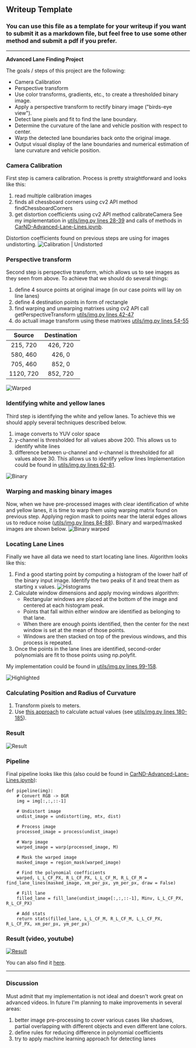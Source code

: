 ## Writeup Template

### You can use this file as a template for your writeup if you want to submit it as a markdown file, but feel free to use some other method and submit a pdf if you prefer.

---

**Advanced Lane Finding Project**

The goals / steps of this project are the following:

* Camera Calibration
* Perspective transform
* Use color transforms, gradients, etc., to create a thresholded binary image.
* Apply a perspective transform to rectify binary image ("birds-eye view").
* Detect lane pixels and fit to find the lane boundary.
* Determine the curvature of the lane and vehicle position with respect to center.
* Warp the detected lane boundaries back onto the original image.
* Output visual display of the lane boundaries and numerical estimation of lane curvature and vehicle position.

[//]: # (Image References)

[calibration]: ./output_images/calibration.png "Calibration | Undistorted"
[warped]: ./output_images/warped.png "Warped"
[binary]: ./output_images/binary.png "Binary"
[binary_warped]: ./output_images/binary_warped.png "Binary warped"
[histograms]: ./output_images/histograms.png "Histograms"
[highlighted]: ./output_images/highlighted.png "Highlighted"
[result]: ./output_images/result.png "Result"



### Camera Calibration
First step is camera calibration. Process is pretty straightforward and looks like this:
1. read multiple calibration images
2. finds all chessboard corners using cv2 API method findChessboardCorners
3. get distortion coefficients using cv2 API method calibrateCamera
See my implementation in [utils/img.py lines 28-39](utils/img.py#L28-L39) and calls of methods in [CarND-Advanced-Lane-Lines.ipynb](CarND-Advanced-Lane-Lines.ipynb).

Distortion coefficients found on previous steps are using for images undistorting.
![Calibration | Undistorted](output_images/calibration.png)


### Perspective transform
Second step is perspective transform, which allows us to see images as they seen from above. To achieve that we should do several things:
1. define 4 source points at original image (in our case points will lay on line lanes)
2. define 4 destination points in form of rectangle
3. find warping and unwarping matrixes using cv2 API call getPerspectiveTransform [utils/img.py lines 42-47](utils/img.py#L42-L47)
3. do actuall image transform using these matrixes [utils/img.py lines 54-55](utils/img.py#L54-L55)

| Source        | Destination   | 
|:-------------:|:-------------:| 
| 215, 720      | 426, 720      | 
| 580, 460      | 426, 0        |
| 705, 460      | 852, 0        |
| 1120, 720     | 852, 720      |

![Warped](output_images/warped.png)


### Identifying white and yellow lanes
Third step is identifying the white and yellow lanes. To achieve this we should apply several techniques described below.
1. image converts to YUV color space
2. y-channel is thresholded for all values above 200. This allows us to identify white lines
3. difference between u-channel and v-channel is thresholded for all values above 30. This allows us to identify yellow lines
Implementation could be found in [utils/img.py lines 62-81](utils/img.py#L62-L81).

![Binary](output_images/binary.png)


### Warping and masking binary images
Now, when we have pre-processed images with clear identification of white and yellow lanes, it is time to warp them using warping matrix found on previous step. Applying region mask to points near the lateral edges allows us to reduce noise ([utils/img.py lines 84-88](utils/img.py#L84-L88)).
Binary and warped/masked images are shown below.
![Binary warped](output_images/binary_warped.png)


### Locating Lane Lines
Finally we have all data we need to start locating lane lines.
Algorithm looks like this:
1. Find a good starting point by computing a histogram of the lower half of the binary input image.
Identify the two peaks of it and treat them as starting x values.
![Histograms](output_images/histograms.png)
2. Calculate window dimensions and apply moving windows algorithm:
   - Rectangular windows are placed at the bottom of the image and centered at each histogram peak.
   - Points that fall within either window are identified as belonging to that lane.
   - When there are enough points identified, then the center for the next window is set at the mean of those points.
   - Windows are then stacked on top of the previous windows, and this process is repeated.
3. Once the points in the lane lines are identified, second-order polynomials are fit to those points using np.polyfit. 

My implementation could be found in [utils/img.py lines 99-158](utils/img.py#L99-L158).

![Highlighted](output_images/highlighted.png)


### Calculating Position and Radius of Curvature
1. Transform pixels to meters.
2. Use [this approach](http://www.intmath.com/applications-differentiation/8-radius-curvature.php) to calculate actual values (see [utils/img.py lines 180-185](utils/img.py#L180-L185)).


### Result
![Result](output_images/result.png)


### Pipeline
Final pipeline looks like this (also could be found in [CarND-Advanced-Lane-Lines.ipynb](CarND-Advanced-Lane-Lines.ipynb)):
```
def pipeline(img):
    # Convert RGB -> BGR
    img = img[:,:,::-1]
    
    # Undistort image
    undist_image = undistort(img, mtx, dist)
    
    # Process image
    processed_image = process(undist_image)
    
    # Warp image
    warped_image = warp(processed_image, M)
    
    # Mask the warped image
    masked_image = region_mask(warped_image)
    
    # Find the polynomial coefficients
    warped, L_L_CF_PX, R_L_CF_PX, L_L_CF_M, R_L_CF_M = find_lane_lines(masked_image, xm_per_px, ym_per_px, draw = False)
    
    # Fill lane
    filled_lane = fill_lane(undist_image[:,:,::-1], Minv, L_L_CF_PX, R_L_CF_PX)
    
    # Add stats
    return stats(filled_lane, L_L_CF_M, R_L_CF_M, L_L_CF_PX, R_L_CF_PX, xm_per_px, ym_per_px)
```

### Result (video, youtube)
[![Result](https://img.youtube.com/vi/nK3e_XwMZ8c/0.jpg)](https://www.youtube.com/watch?v=nK3e_XwMZ8c)

You can also find it [here](./project_video.mp4).

---

### Discussion
Must admit that my implementation is not ideal and doesn't work great on advanced videos. 
In future I'm planning to make improvements in several areas: 
1. better image pre-processing to cover various cases like shadows, partial overlapping with different objects and even different lane colors. 
2. define rules for reducing difference in polynomial coefficients
3. try to apply machine learning approach for detecting lanes
